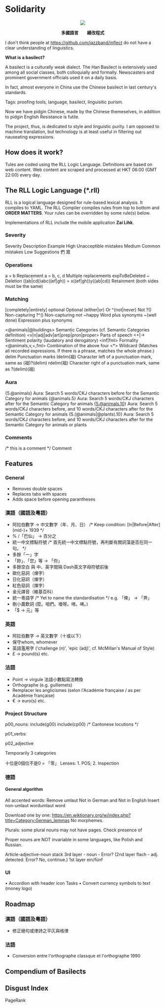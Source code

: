 # Solidarity
<p align="center">
<img src="https://drive.google.com/uc?export=view&id=1ghaysvquwMPmQWyoN5Zmxku1MdGQzZZ9" />
</p>
<p align="center"><strong>多國語言　　繕改程式</strong></p>
<!-- Introduction -->

I don't think people at https://github.com/jazzband/inflect do not have a clear understanding of linguistics.

__What is a basilect?__

A basilect is a culturally weak dialect. The Han Basilect is extensively used among all social classes, both colloquially and formally. Newscasters and prominent government officials used it on a daily basis.

In fact, almost everyone in China use the Chinese basilect in last century's standards. 

Tags: proofing tools, language, basilect, linguisitic purism.

Now we have pidgin Chinese, made by the Chinese themeselves, in addition to pidgin English
Resistance is futile.

The project, thus, is dedicated to style and linguistic purity. I am opposed to machine translation, but technology is at least useful in filtering out nauseating expressions.

## How does it work?
Tules are coded using the RLL Logic Language. Definitions are based on web content. Web content are scraped and processed at HKT 06:00 (GMT 22:00) every day.

## The RLL Logic Language (*.rll)
RLL is a logical language designed for rule-based lexical analysis. It compiles to YAML.
The RLL Compiler compiles rules from top to bottom and **ORDER MATTERS**. Your rules can be overridden by some rule(s) below.

Implementations of RLL include the mobile application **Zai Lihk**.

### Severity
Severity	Description	Example
High	Unacceptible mistakes
Medium	Common mistakes
Low	Suggestions	們 眾

### Operations
a = b													Replacement
a = b, c, d 											Multiple replacements
expToBeDeleted ~										Deletion
((ab|cd))abc((ef|gh)) = x((ef|gh))y((ab|cd))			Retainment (both sides must be the same)

### Matching
[completely|entirely] optional  						Optional
(either|or)												Or
^(not|never)											Not
?()														Non-capturing
?^()													Non-capturing not
~happy													Word plus synonyms
~(well done)											Expression plus synonyms

<@animals|@buildings>									Semantic Categories (cf. Semantic Categories definition)
<v|n|adj|adv|art|prep|pron|proper>						Parts of speech
<+|->													Sentiment polarity (laudatory and derogatory)
<inf|fml>												Formality
<@animals,v,+,fml>										Combination of the above four
<*>														Wildcard (Matches all recorded expressions. If there is a phrase, matches the whole phrase.)
delim													Punctuation marks
ldelim(祖)												Character left of a punctuation mark, same as (祖)?(delim)
rdelim(祖)												Character right of a punctuation mark, same as ?(delim)(祖)

### Aura
{5.@animals}											Aura: Search 5 words/CKJ characters before for the Semantic Category for animals
{@animals.5}											Aura: Search 5 words/CKJ characters after for the Semantic Category for animals
{5.@animals.10}											Aura: Search 5 words/CKJ characters before, and 10 words/CKJ characters after for the Semantic Category for animals
{5.(@animals|@plants).10}								Aura: Search 5 words/CKJ characters before, and 10 words/CKJ characters after for the Semantic Category for animals or plants

### Comments
/* this is a comment */									Comment

## Features

### General
* Removes double spaces
* Replaces tabs with spaces
* Adds space before opening parantheses

### 漢語（國語及粵語）
* 阿拉伯數字 → 中文數字（年、月、日）
/* Keep condition: [In|Before|After] (mid-)+ 1939 */
* % /「巴仙」 → 百分之
* 統一中文標點符號
/* 首先統一中文標點符號，再判斷有關詞藻是否在同一句。 */
* 多餘「一」字
* 「妳」、「您」等 → 「你」
* 多餘空白 與 中、英字間隔 Dash英文字母符號前後
* 歐化惡詞（煉字）
* 日化惡詞（煉字）
* 紅色惡詞（煉字）
* 金元譯音（維基百科）
* 統一粵語字 /* Yet to name the standardisation */ e.g. 「俾」 → 「畀」
* 刪小農歎詞 (麼。咱們。噯呀。唷。唏。)
* 「$ → 元」等

### 英語
* 阿拉伯數字 → 英文數字（十或以下）
* 保守whom, whomever
* 英語濫用字 ('challenge (n)', 'epic (adj)', cf. McMillan\'s Manual of Style)
* £ → pound(s) etc.

### 法語
* Point -> virgule 法語小數點寫法轉換 
* Orthographe (e.g. guillemets)
* Remplacer les anglicismes (selon l\'Académie française / as per Académie française)
* € → euro(s) etc.

### Project Structure
p00_nouns:
include(g00)
include(cp00) /* Cantonese locutions */


p01_verbs:

p02_adjective

Temporarily 3 categories


十位是0個位不是0 = 「零」
Lenses: 1. POS; 2. Inspection

### 德語
#### General algorithm
All accented words:
Remove umlaut
Not in German and Not in English
Insert non-umlaut word<tab>umlaut word

Download one by one: https://en.wiktionary.org/w/index.php?title=Category:German_lemmas
No morphemes.

Plurals: some plural nouns may not have pages. Check presence of


Proper nouns are NOT invariable in some languages, like Polish and Russian.

Article-adjective-noun stack
3rd layer - noun - Error?
(2nd layer flach - adj. detected. Error? No, continue.)
1st layer ein/fünf


### UI
• Accordion with header icon
<cog-icon> Tasks
• Convert currency symbols to text (money logo)

## Roadmap

### 漢語（國語及粵語）
* 修正絕句或律詩之平仄與格律

### 法語
* Conversion entre l'orthographe classque et l'orthographe 1990

## Compendium of Basilects
<!-- Redirects to our wiki -->

## Disgust Index
PageRank

<!-- ## Donate -->

